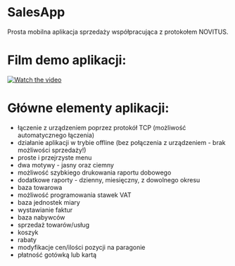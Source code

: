 # SalesApp
Prosta mobilna aplikacja sprzedaży współpracująca z protokołem NOVITUS.

# Film demo aplikacji:
[![Watch the video](https://img.youtube.com/vi/QUVCtIydRNE/0.jpg)](https://youtu.be/QUVCtIydRNE)

# Główne elementy aplikacji:
- łączenie z urządzeniem poprzez protokół TCP (możliwość automatycznego łączenia)
- działanie aplikacji w trybie offline (bez połączenia z urządzeniem - brak możliwości sprzedaży!)
- proste i przejrzyste menu
- dwa motywy - jasny oraz ciemny
- możliwość szybkiego drukowania raportu dobowego
- dodatkowe raporty - dzienny, miesięczny, z dowolnego okresu
- baza towarowa
- możliwość programowania stawek VAT
- baza jednostek miary
- wystawianie faktur
- baza nabywców
- sprzedaż towarów/usług
- koszyk
- rabaty
- modyfikacje cen/ilości pozycji na paragonie
- płatność gotówką lub kartą

